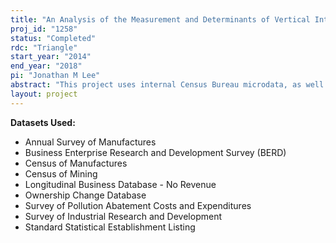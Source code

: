 ```yaml
---
title: "An Analysis of the Measurement and Determinants of Vertical Integration"
proj_id: "1258"
status: "Completed"
rdc: "Triangle"
start_year: "2014"
end_year: "2018"
pi: "Jonathan M Lee"
abstract: "This project uses internal Census Bureau microdata, as well as inspection data from the Mine Safety and Health Administration (MSHA), to study the effects of product differentiation and regulatory compliance on the vertical integration of select production processes within a company. In particular, this research focuses on the vertical integration of mining, pulp production, foundries, die casting, etc. across NAICS industries 311, 321, 322, 323, 327, 331, 332, and 334. The project analyzes the impact of transaction costs on firms' decisions to integrate vertically integrate. This research develops methods for accurately aggregating vertical integration data to the firm level, as well as develops methods for handling data with missing values and measurement error. "
layout: project
---
```


**Datasets Used:**

  - Annual Survey of Manufactures 
  - Business Enterprise Research and Development Survey (BERD) 
  - Census of Manufactures 
  - Census of Mining 
  - Longitudinal Business Database - No Revenue 
  - Ownership Change Database 
  - Survey of Pollution Abatement Costs and Expenditures 
  - Survey of Industrial Research and Development 
  - Standard Statistical Establishment Listing 

